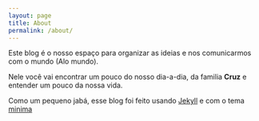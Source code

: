 ```yaml
---
layout: page
title: About
permalink: /about/
---
```


Este blog é o nosso espaço para organizar as ideias e nos comunicarmos com o mundo (Alo mundo).

Nele você vai encontrar um pouco do nosso dia-a-dia, da familia **Cruz** e entender um pouco da nossa vida.


Como um pequeno jabá, esse blog foi feito usando [Jekyll](https://jekyllrb.com/) e com o tema [minima](https://github.com/jekyll/minima)